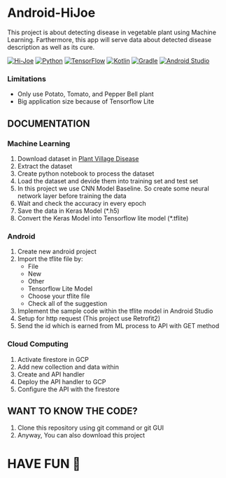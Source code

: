 # Android-HiJoe
This project is about detecting disease in vegetable plant using Machine Learning. Farthermore, this app will serve data about detected disease description as well as its cure.

<a href="https://drive.google.com/file/d/1Sp_osVybWaueGMIom-q9MLCS06EgYsRn/view?usp=sharing"><img src="https://img.shields.io/badge/HI--JOE-v1.0-brightgreen" alt="Hi-Joe"/></a>
<a href="https://www.python.org/"><img src="https://img.shields.io/badge/python-v3.9.4-yellow" alt="Python"/></a>
<a href="https://www.tensorflow.org/"><img src="https://img.shields.io/badge/tensorflow-v2.5-orange" alt="TensorFlow"/></a>
<a href="https://kotlinlang.org/"><img src="https://img.shields.io/badge/kotlin-v1.4.21-blue" alt="Kotlin"/></a>
<a href="https://gradle.org/"><img src="https://img.shields.io/badge/gradle-v6.5-green" alt="Gradle"/></a>
<a href="https://developer.android.com/studio/"><img src="https://img.shields.io/badge/android%20studio-v4.1.2-blue" alt="Android Studio"></a>

### Limitations
* Only use Potato, Tomato, and Pepper Bell plant
* Big application size because of Tensorflow Lite


## DOCUMENTATION
### Machine Learning
1. Download dataset in [Plant Village Disease](https://www.kaggle.com/emmarex/plantdisease)
2. Extract the dataset
3. Create python notebook to process the dataset
4. Load the dataset and devide them into training set and test set
5. In this project we use CNN Model Baseline. So create some neural network layer before training the data
6. Wait and check the accuracy in every epoch
7. Save the data in Keras Model (*.h5)
8. Convert the Keras Model into Tensorflow lite model (*.tflite)

### Android
1. Create new android project
2. Import the tflite file by:
    * File
    * New
    * Other
    * Tensorflow Lite Model
    * Choose your tflite file
    * Check all of the suggestion
3. Implement the sample code within the tflite model in Android Studio
4. Setup for http request (This project use Retrofit2)
5. Send the id which is earned from ML process to API with GET method

### Cloud Computing
1. Activate firestore in GCP
2. Add new collection and data within
3. Create and API handler
4. Deploy the API handler to GCP
5. Configure the  API with the firestore


## WANT TO KNOW THE CODE?
1. Clone this repository using git command or git GUI
2. Anyway, You can also download this project

# HAVE FUN :green_heart:
